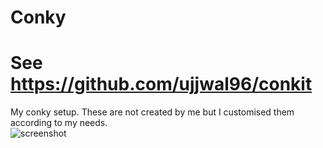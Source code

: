 # Conky
# See https://github.com/ujjwal96/conkit
My conky setup. These are not created by me but I customised them according to my needs.   
![screenshot](https://github.com/ujjwal96/Conky/blob/master/Screenshot.png)
